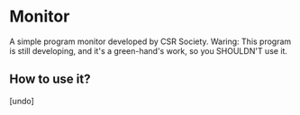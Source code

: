 # Monitor

A simple program monitor developed by CSR Society.
Waring: This program is still developing, and it's a green-hand's work, so you SHOULDN'T use it.

## How to use it?
 [undo]
